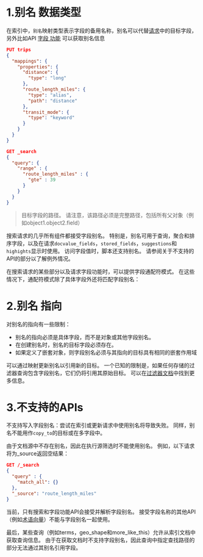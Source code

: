 # 1.别名 数据类型

在索引中，`别名`映射类型表示字段的备用名称，别名可以代替[请求](https://www.elastic.co/guide/en/elasticsearch/reference/7.6/search.html)中的目标字段，另外比如API [字段 功能](https://www.elastic.co/guide/en/elasticsearch/reference/7.6/search-field-caps.html) 可以获取别名信息

```json
PUT trips
{
  "mappings": {
    "properties": {
      "distance": {
        "type": "long"
      },
      "route_length_miles": {
        "type": "alias",
        "path": "distance" 
      },
      "transit_mode": {
        "type": "keyword"
      }
    }
  }
}

GET _search
{
  "query": {
    "range" : {
      "route_length_miles" : {
        "gte" : 39
      }
    }
  }
}
```

> 目标字段的路径。 请注意，该路径必须是完整路径，包括所有父对象（例如object1.object2.field）

搜索请求的几乎所有组件都接受字段别名。 特别是，别名可用于查询，聚合和排序字段，以及在请求`docvalue_fields`，`stored_fields`，`suggestions`和`highights`显示时使用。 访问字段值时，脚本还支持别名。 请参阅关于不支持的API的部分以了解例外情况。

在搜索请求的某些部分以及请求字段功能时，可以提供字段通配符模式。 在这些情况下，通配符模式除了具体字段外还将匹配字段别名：



# 2.别名 指向

对别名的指向有一些限制：

- 别名的指向必须是具体字段，而不是对象或其他字段别名。
- 在创建别名时，别名的目标字段必须存在。
- 如果定义了嵌套对象，则字段别名必须与其指向的目标具有相同的嵌套作用域



可以通过映射更新别名以引用新的目标。 一个已知的限制是，如果任何存储的过滤器查询包含字段别名，它们仍将引用其原始目标。 可以在[过滤器文档](<https://www.elastic.co/guide/en/elasticsearch/reference/7.6/percolator.html>)中找到更多信息。



# 3.不支持的APIs

不支持写入字段别名：尝试在索引或更新请求中使用别名将导致失败。 同样，别名不能用作`copy_to`的目标或在多字段中。

由于文档源中不存在别名，因此在执行源筛选时不能使用别名。 例如，以下请求将为_source返回空结果：

```json
GET /_search
{
  "query" : {
    "match_all": {}
  },
  "_source": "route_length_miles"
}
```

当前，只有搜索和字段功能API会接受并解析字段别名。 接受字段名称的其他API（例如[术语向量]((https://www.elastic.co/guide/en/elasticsearch/reference/7.6/docs-termvectors.html))）不能与字段别名一起使用。



最后，某些查询（例如terms，geo_shape和more_like_this）允许从索引文档中获取查询信息。 由于在获取文档时不支持字段别名，因此查询中指定查找路径的部分无法通过其别名引用字段。


